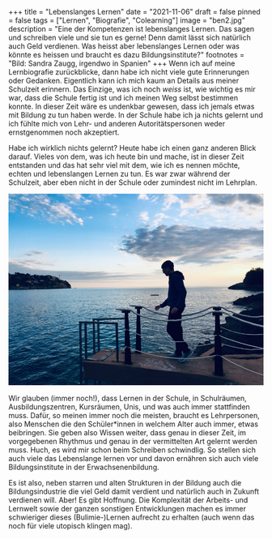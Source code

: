 +++
title = "Lebenslanges Lernen"
date = "2021-11-06"
draft = false
pinned = false
tags = ["Lernen", "Biografie", "Colearning"]
image = "ben2.jpg"
description = "Eine der Kompetenzen ist lebenslanges Lernen. Das sagen und schreiben viele und sie tun es gerne! Denn damit lässt sich natürlich auch Geld verdienen. Was heisst aber lebenslanges Lernen oder was könnte es heissen und braucht es dazu Bildungsinstitute?"
footnotes = "Bild: Sandra Zaugg, irgendwo in Spanien"
+++
Wenn ich auf meine Lernbiografie zurückblicke, dann habe ich nicht viele gute Erinnerungen oder Gedanken. Eigentlich kann ich mich kaum an Details aus meiner Schulzeit erinnern. Das Einzige, was ich noch *weiss* ist, wie wichtig es mir war, dass die Schule fertig ist und ich meinen Weg selbst bestimmen konnte. In dieser Zeit wäre es undenkbar gewesen, dass ich jemals etwas mit Bildung zu tun haben werde. In der Schule habe ich ja nichts gelernt und ich fühlte mich von Lehr- und anderen Autoritätspersonen weder ernstgenommen noch akzeptiert.

Habe ich wirklich nichts gelernt? Heute habe ich einen ganz anderen Blick darauf. Vieles von dem, was ich heute bin und mache, ist in dieser Zeit entstanden und das hat sehr viel mit dem, wie ich es nennen möchte, echten und lebenslangen Lernen zu tun. Es war zwar während der Schulzeit, aber eben nicht in der Schule oder zumindest nicht im Lehrplan.

![](ben2.jpg)

Wir glauben (immer noch!), dass Lernen in der Schule, in Schulräumen, Ausbildungszentren, Kursräumen, Unis, und was auch immer stattfinden muss. Dafür, so meinen immer noch die meisten, braucht es Lehrpersonen, also Menschen die den Schüler*innen in welchem Alter auch immer, etwas beibringen. Sie geben also Wissen weiter, dass genau in dieser Zeit, im vorgegebenen Rhythmus und genau in der vermittelten Art gelernt werden muss. Huch, es wird mir schon beim Schreiben schwindlig. So stellen sich auch viele das Lebenslange lernen vor und davon ernähren sich auch viele Bildungsinstitute in der Erwachsenenbildung.

Es ist also, neben starren und alten Strukturen in der Bildung auch die Bildungsindustrie die viel Geld damit verdient und natürlich auch in Zukunft verdienen will. Aber! Es gibt Hoffnung. Die Komplexität der Arbeits- und Lernwelt sowie der ganzen sonstigen Entwicklungen machen es immer schwieriger dieses (Bulimie-)Lernen aufrecht zu erhalten (auch wenn das noch für viele utopisch klingen mag).